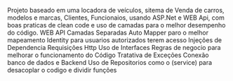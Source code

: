Projeto baseado em uma locadora de veículos, sitema de Venda de carros, modelos e marcas, Clientes, Funcionaios, usando ASP.Net e WEB Api, com boas praticas de clean code e uso de camadas para o melhor desempenho do código.
WEB API
Camadas Separadas
Auto Mapper paro o melhor mapeamento
Identity para usuarios autorizados terem acesso
Injeções de Dependencia
Requisições Http
Uso de Interfaces
Regras de negocio para melhorar o funcionamento do Código
Tratativa de Exceções
Conexão banco de dados e Backend
Uso de Repositorios como o (service) para desacoplar o codigo e dividir funções
